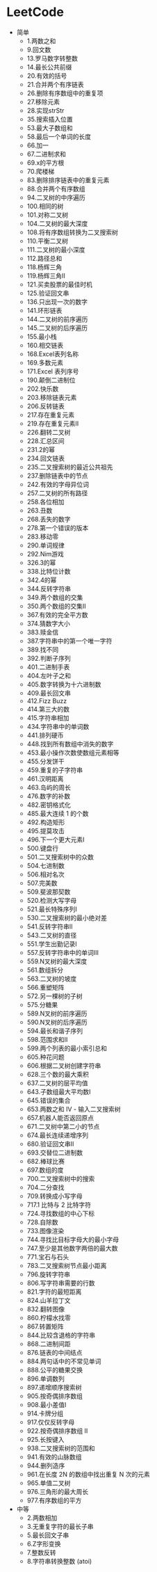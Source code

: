 # LeetCode

* 简单
    * 1.两数之和
    * 9.回文数
    * 13.罗马数字转整数
    * 14.最长公共前缀
    * 20.有效的括号
    * 21.合并两个有序链表
    * 26.删除有序数组中的重复项
    * 27.移除元素
    * 28.实现strStr
    * 35.搜索插入位置
    * 53.最大子数组和
    * 58.最后一个单词的长度
    * 66.加一
    * 67.二进制求和
    * 69.x的平方根 
    * 70.爬楼梯
    * 83.删除排序链表中的重复元素
    * 88.合并两个有序数组
    * 94.二叉树的中序遍历
    * 100.相同的树
    * 101.对称二叉树
    * 104.二叉树的最大深度
    * 108.将有序数组转换为二叉搜索树
    * 110.平衡二叉树
    * 111.二叉树的最小深度
    * 112.路径总和
    * 118.杨辉三角
    * 119.杨辉三角II
    * 121.买卖股票的最佳时机
    * 125.验证回文串
    * 136.只出现一次的数字
    * 141.环形链表
    * 144.二叉树的前序遍历
    * 145.二叉树的后序遍历
    * 155.最小栈
    * 160.相交链表
    * 168.Excel表列名称
    * 169.多数元素
    * 171.Excel 表列序号
    * 190.颠倒二进制位
    * 202.快乐数
    * 203.移除链表元素
    * 206.反转链表
    * 217.存在重复元素
    * 219.存在重复元素II
    * 226.翻转二叉树
    * 228.汇总区间
    * 231.2的幂
    * 234.回文链表
    * 235.二叉搜索树的最近公共祖先
    * 237.删除链表中的节点
    * 242.有效的字母异位词
    * 257.二叉树的所有路径
    * 258.各位相加
    * 263.丑数
    * 268.丢失的数字
    * 278.第一个错误的版本
    * 283.移动零
    * 290.单词规律
    * 292.Nim游戏
    * 326.3的幂
    * 338.比特位计数
    * 342.4的幂
    * 344.反转字符串
    * 349.两个数组的交集
    * 350.两个数组的交集II
    * 367.有效的完全平方数
    * 374.猜数字大小
    * 383.赎金信
    * 387.字符串中的第一个唯一字符
    * 389.找不同
    * 392.判断子序列
    * 401.二进制手表
    * 404.左叶子之和
    * 405.数字转换为十六进制数
    * 409.最长回文串
    * 412.Fizz Buzz
    * 414.第三大的数
    * 415.字符串相加
    * 434.字符串中的单词数
    * 441.排列硬币
    * 448.找到所有数组中消失的数字
    * 453.最小操作次数使数组元素相等
    * 455.分发饼干
    * 459.重复的子字符串
    * 461.汉明距离
    * 463.岛屿的周长
    * 476.数字的补数
    * 482.密钥格式化
    * 485.最大连续 1 的个数
    * 492.构造矩形
    * 495.提莫攻击
    * 496.下一个更大元素I
    * 500.键盘行
    * 501.二叉搜索树中的众数 
    * 504.七进制数
    * 506.相对名次
    * 507.完美数
    * 509.斐波那契数
    * 520.检测大写字母
    * 521.最长特殊序列Ⅰ
    * 530.二叉搜索树的最小绝对差
    * 541.反转字符串II
    * 543.二叉树的直径
    * 551.学生出勤记录I
    * 557.反转字符串中的单词III
    * 559.N叉树的最大深度
    * 561.数组拆分
    * 563.二叉树的坡度
    * 566.重塑矩阵
    * 572.另一棵树的子树
    * 575.分糖果
    * 589.N叉树的前序遍历
    * 590.N叉树的后序遍历
    * 594.最长和谐子序列
    * 598.范围求和II
    * 599.两个列表的最小索引总和
    * 605.种花问题
    * 606.根据二叉树创建字符串
    * 628.三个数的最大乘积
    * 637.二叉树的层平均值
    * 643.子数组最大平均数I
    * 645.错误的集合
    * 653.两数之和 IV - 输入二叉搜索树
    * 657.机器人能否返回原点
    * 671.二叉树中第二小的节点
    * 674.最长连续递增序列
    * 680.验证回文串II
    * 693.交替位二进制数
    * 682.棒球比赛
    * 697.数组的度
    * 700.二叉搜索树中的搜索
    * 704.二分查找
    * 709.转换成小写字母
    * 717.1 比特与 2 比特字符
    * 724.寻找数组的中心下标
    * 728.自除数
    * 733.图像渲染
    * 744.寻找比目标字母大的最小字母
    * 747.至少是其他数字两倍的最大数
    * 771.宝石与石头
    * 783.二叉搜索树节点最小距离
    * 796.旋转字符串
    * 806.写字符串需要的行数
    * 821.字符的最短距离
    * 824.山羊拉丁文
    * 832.翻转图像
    * 860.柠檬水找零
    * 867.转置矩阵
    * 844.比较含退格的字符串
    * 868.二进制间距
    * 876.链表的中间结点
    * 884.两句话中的不常见单词
    * 888.公平的糖果交换
    * 896.单调数列
    * 897.递增顺序搜索树
    * 905.按奇偶排序数组
    * 908.最小差值I
    * 914.卡牌分组
    * 917.仅仅反转字母
    * 922.按奇偶排序数组 II
    * 925.长按键入
    * 938.二叉搜索树的范围和
    * 941.有效的山脉数组
    * 944.删列造序
    * 961.在长度 2N 的数组中找出重复 N 次的元素
    * 965.单值二叉树
    * 976.三角形的最大周长
    * 977.有序数组的平方
* 中等
    * 2.两数相加
    * 3.无重复字符的最长子串
    * 5.最长回文子串
    * 6.Z字形变换
    * 7.整数反转
    * 8.字符串转换整数 (atoi)
    
